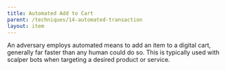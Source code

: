 ```yaml
---
title: Automated Add to Cart
parent: /techniques/14-automated-transaction
layout: item
---
```


<p>An adversary employs automated means to add an item to a digital cart, generally far faster than any human could do so. This is typically used with scalper bots when targeting a desired product or service.</p>
